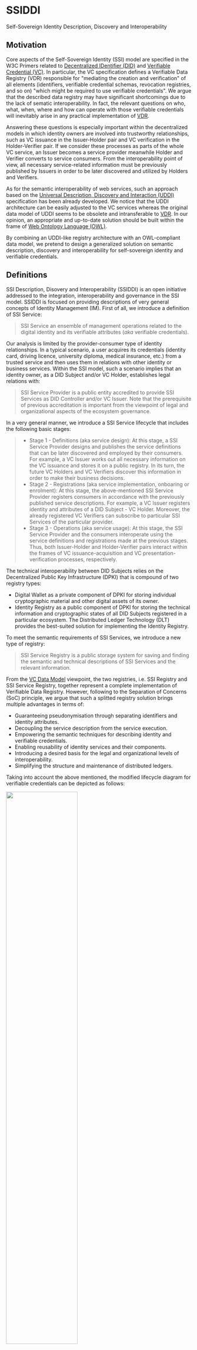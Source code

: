 # SSIDDI
Self-Sovereign Identity Description, Discovery and Interoperability

## Motivation
Core aspects of the Self-Sovereign Identity (SSI) model are specified in the W3C Primers related to [Decentralized IDentifier (DID)](https://www.w3.org/TR/did-core/) and [Verifiable Credential (VC)](https://www.w3.org/TR/vc-data-model/). In particular, the VC specification defines a Verifiable Data Registry (VDR) responsible for "mediating the creation and verification" of all elements (identifiers, verifiable credential schemas, revocation registries, and so on) "which might be required to use verifiable credentials". We argue that the described data registry may have significant shortcomings due to the lack of sematic interoperability. In fact, the relevant questions on who, what, when, where and how can operate with those verifiable credentials will inevitably arise in any practical implementation of [VDR](https://www.w3.org/TR/vc-data-model/).

Answering these questions is especially important within the decentralized models in which identity owners are involved into trustworthy relationships, such as VC issuance in the Issuer-Holder pair and VC verification in the Holder-Verifier pair. If we consider these processes as parts of the whole VC service, an Issuer becomes a service provider meanwhile Holder and Verifier converts to service consumers. From the interoperability point of view, all necessary service-related information must be previously published by Issuers in order to be later discovered and utilized by Holders and Verifiers.

As for the semantic interoperability of web services, such an approach based on the [Universal Description, Discovery and Interaction (UDDI)](http://uddi.xml.org/specification) specification has been already developed. We notice that the UDDI architecture can be easily adjusted to the VC services whereas the original data model of UDDI seems to be obsolete and intransferable to [VDR](https://www.w3.org/TR/vc-data-model/). In our opinion, an appropriate and up-to-date solution should be built within the frame of [Web Ontology Language (OWL)](https://www.w3.org/TR/owl2-syntax/).

By combining an UDDI-like registry architecture with an OWL-compliant data model, we pretend to design a generalized solution on semantic description, discovery and interoperability for self-sovereign identity and verifiable credentials.

## Definitions
SSI Description, Disovery and Interoperability (SSIDDI) is an open initiative addressed to the integration, interoperability and governance in the SSI model. SSIDDI is focused on providing descriptions of very general concepts of Identity Management (IM). First of all, we introduce a definition of SSI Service:

>SSI Service an ensemble of management operations related to the digital identity and its verifiable attributes (_aka_ verifiable credentials). 

Our analysis is limited by the provider-consumer type of identity relationships. In a typical scenario, a user acquires its credentials (identity card, driving licence, university diploma, medical insurance, etc.) from a trusted service and then uses them in relations with other identity or business services. Within the SSI model, such a scenario implies that an identity owner, as a DID Subject and/or VC Holder, establishes legal relations with:

>SSI Service Provider is a public entity accredited to provide SSI Services as DID Controller and/or VC Issuer. Note that the prerequisite of previous accreditation is important from the viewpoint of legal and organizational aspects of the ecosystem governance.

In a very general manner, we introduce a SSI Service lifecycle that includes the following basic stages:

>- Stage 1 - Definitions (aka service design): At this stage, a SSI Service Provider designs and publishes the service definitions that can be later discovered and employed by their consumers. For example, a VC Issuer works out all necessary information on the VC issuance and stores it on a public registry. In its turn, the future VC Holders and VC Verifiers discover this information in order to make their business decisions. 
>- Stage 2 - Registrations (aka service implementation, onboaring or enrolment): At this stage, the above-mentioned SSI Service Provider registers consumers in accordance with the previously published service descriptions. For example, a VC Issuer registers identity and attributes of a DID Subject - VC Holder. Moreover, the already registered VC Verifiers can subscribe to particular SSI Services of the particular provider.
>- Stage 3 - Operations (aka service usage): At this stage, the SSI Service Provider and the consumers interoperate using the service definitions and registrations made at the previous stages. Thus, both Issuer-Holder and Holder-Verifier pairs interact within the frames of VC issuance-acquisition and VC presentation-verification processes, respectively.

The technical interoperability between DID Subjects relies on the Decentralized Public Key Infrastructure (DPKI) that is compound of two registry types:
- Digital Wallet as a private component of DPKI for storing individual cryptographic material and other digital assets of its owner. 
- Identity Registry as a public component of DPKI for storing the technical information and cryptographic states of all DID Subjects registered in a particular ecosystem. The Distributed Ledger Technology (DLT) provides the best-suited solution for implementing the Identity Registry.

To meet the semantic requirements of SSI Services, we introduce a new type of registry:

>SSI Service Registry is a public storage system for saving and finding the semantic and technical descriptions of SSI Services and the relevant information. 

From the [VC Data Model](https://www.w3.org/TR/vc-data-model/) viewpoint, the two registries, i.e. SSI Registry and SSI Service Registry, together represent a complete implementation of Verifiable Data Registry. However, following to the Separation of Concerns (SoC) principle, we argue that such a splitted registry solution brings multiple advantages in terms of:
- Guaranteeing pseudonymisation through separating identifiers and identity attributes.  
- Decoupling the service description from the service execution.
- Empowering the semantic techniques for describing identity and verifiable credentials.
- Enabling reusability of identity services and their components.
- Introducing a desired basis for the legal and organizational levels of interoperability.
- Simplifying the structure and maintenance of distributed ledgers.

Taking into account the above mentioned, the modified lifecycle diagram for verifiable credentials can be depicted as follows:

<img src="ssiddi_architecture.png" width="62%" height="" />

The SSIDDI solution defines three components of the SSI Service Registry: Data Model, Specification APIs and Technical Architecture.

## Data Model
SSIDDI provides a general approach for describing the SSI Services. The Data Model contains the following elements:
-White Pages to describe accredited public entities related to SSI Services. 
-Yellow Pages to describe the SSI Services of a particular entity.
-Green Pages to describe technical details of each SSI Service. 

### Entity Structure
Entity is the top-level data structure that contains descriptive information about a public organization or enterprise it describes and the services it offers. Each Entity structure consists of:
- discoveryURLs is a list of URLs that point to service discovery documents.
- name is a set of entity names specified in different languages.
- description is a set of entity descriptions in different languages.
- contacts is a collection of contact structures, each of which containing description, emails, phones, addresses of entity representatives.
- identifierBag is a list of reference structures, each of which representing a single identification.
- categoryBag is a list of reference structures, each of which containing a single categorization. 
- subscribedServices is a list of identity services to which the Entity is subscribed.
- providedServices is a list of identity services provided by the Entity.
- signature: tbd

### Service Structure
The Service structure is the logical child of a single Entity and contains descriptive information of a particular identity service. Each Service structure consists of:
- name is a set of service names specified in different languages.
- description is a set of service descriptions in different languages.
- categoryBag is a list of reference structures, each of which containing a single categorization.
- policy is a set of service policies (terms and conditions) specified in different languages.
- interfaces is a list of technical descriptions for the identity services provided.
- signature: tbd

### Interface Structure
The Interface structure is the logical child of a single Service and contains technical descriptions of an identity service. It also describes the application-specific parameters and other settings. Each Interface structure consists of:
- description is a set of interface descriptions in different languages.
- accessPoint is a string used to convey the network address suitable for invoking the Web service being described.
-	…
- categoryBag is a list of categorizations that each describes a specific aspect of a particular Interface. 
- signature: tbd


## Specification APIs
SSIDDI specifies a set of APIs for the service providers and consumers to interact with the Identity Service Registry:
- Inquiry API defines the operations for searching the SSI Service Registry and retrieving details about specific registrations.
- Publication API defines the operations for an identity service provider managing its entries in the SSI Service Registry.
- Subscription API defines the operations for an identity service provider managing its entries in the SSI Service Registry.

### Inquiry API
The Inquiry API defines the operations for searching the SSIS Registry and retrieving details about identity services:
- find_entity − Returns a list of entities that match a particular set of criteria.
- find_service − Returns a list of services that match a particular set of criteria.
- find_interface − Returns a list of interfaces that match a particular set of criteria.
- get_entityDetail − Returns the registration information for a entity, including all SSI Services.
- get_serviceDetail − Returns the complete registration information for a SSI Service.
- get_interfaceDetail − Returns the complete registration information for an interface.

### Publication API
The Publication API defines the operations for a SSIS Entity managing its entries in the SSIS Registry:
- save_entity − Creates or updates an entity's information contained in the SSIS Registry.
- save_service − Creates or updates information about the SSI Services that a SSIS Entity provides and subscribed.
- save_interface − Creates or updates the technical information about a SSI Service implementation.
- delete_business − Removes the given business entities from the SSIS Registry completely.
- delete_service − Removes the given identity service from the SSIS Registry completely.
- delete_interface − Removes the given web services technical details from the SSIS Registry registry.

### Subscription API
TODO

## Technical Architecture

The SSI Service Registry architecture must contain the following features:
- Intra-domain and cross-domain interaction
- High Availability 
- Replication functionality
- Modularization that allows import new elements to the existing ones
- Performance to provide the desirable Quality of Service (QoS).


### Ontology Graphs

<img src="ssiddi_vc_lifecycle.png" width="62%" height="" />

## Opened Questions



